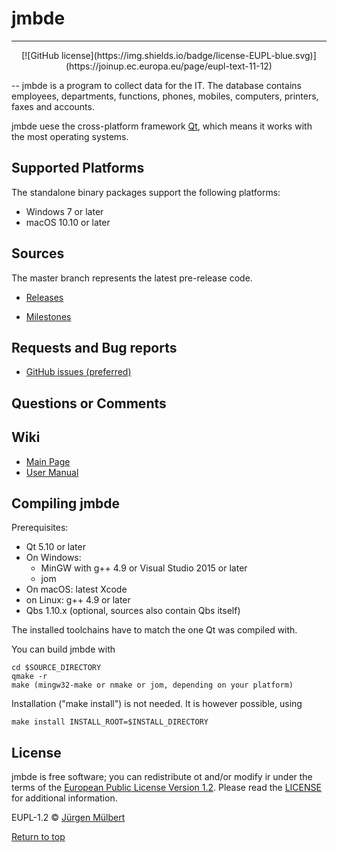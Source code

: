 <a name="jmbde" />

# jmbde

---

<p align="center">
[![GitHub license](https://img.shields.io/badge/license-EUPL-blue.svg)](https://joinup.ec.europa.eu/page/eupl-text-11-12)
</p>

--
jmbde is a program to collect data for the IT. The database contains employees, departments, functions, phones, mobiles, computers, printers, faxes and accounts.

jmbde uese the cross-platform framework [Qt](http://www.qt.io/download-open-source/),
which means it works with the most operating systems.
## Supported Platforms

The standalone binary packages support the following platforms:

* Windows 7 or later
* macOS 10.10 or later

##  Sources
The master branch represents the latest pre-release code.

- [Releases](https://github.com/jmuelbert/jmbde-QT/releases)

- [Milestones](https://github.com/jmuelbert/jmbde-QT/milestones)

## Requests and Bug reports

- [GitHub issues (preferred)](https://github.com/jmuelbert/jmbde-QT/issues)

## Questions or Comments

## Wiki

- [Main Page](https://github.com/jmuelbert/jmbde-QT/wiki)
- [User Manual](http://jmuelbert.github.io/jmbde-QT/)

## Compiling jmbde

Prerequisites:

* Qt 5.10 or later
* On Windows:
    * MinGW with g++ 4.9 or Visual Studio 2015 or later
    * jom
* On macOS: latest Xcode
* on Linux: g++ 4.9 or later
* Qbs 1.10.x (optional, sources also contain Qbs itself)

The installed toolchains have to match the one Qt was compiled with.

You can build jmbde with

    cd $SOURCE_DIRECTORY
    qmake -r
    make (mingw32-make or nmake or jom, depending on your platform)

Installation ("make install") is not needed. It is however possible, using

    make install INSTALL_ROOT=$INSTALL_DIRECTORY

## License

jmbde is free software; you can redistribute ot and/or modify ir under the terms
of the [European Public License Version 1.2](https://joinup.ec.europa.eu/page/eupl-text-11-12).
Please read the [LICENSE](https://github.com/jmuelbert/jmbde-QT/blob/master/LICENSE) for additional information.

EUPL-1.2 © [Jürgen Mülbert](https:/github.com/jmuelbert/jmbde-QT)

[Return to top](#top)


